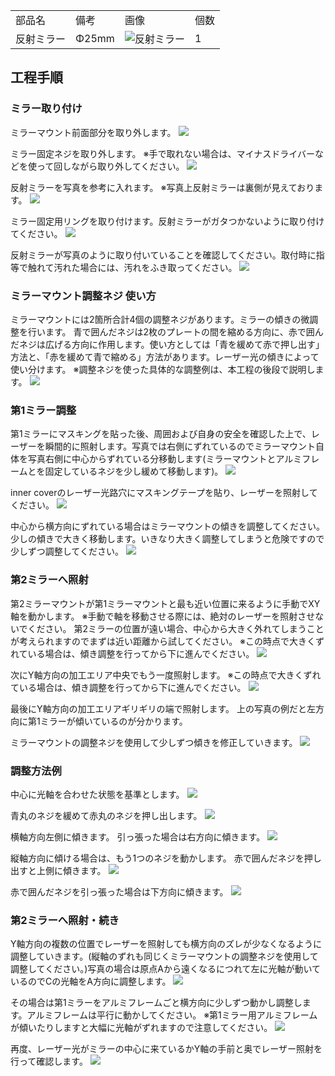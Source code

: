 <table class="packing-list">
    <tbody>
        <tr>
            <td>部品名</td>
            <td>備考</td>
            <td class="packing-img">画像</td>
            <td>個数</td>
        </tr>
        <tr>
            <td>反射ミラー</td>
            <td>Φ25mm</td>
            <td><img src="images/033/packing/042.jpg" alt="反射ミラー"/></td>
            <td>1</td>
        </tr>
    </tbody>
</table>

## 工程手順

### ミラー取り付け

ミラーマウント前面部分を取り外します。
<img src="images/033/000.jpg"/>

ミラー固定ネジを取り外します。
※手で取れない場合は、マイナスドライバーなどを使って回しながら取り外してください。
<img src="images/033/001.jpg"/>

反射ミラーを写真を参考に入れます。
※写真上反射ミラーは裏側が見えております。
<img src="images/033/002.jpg"/>

ミラー固定用リングを取り付けます。反射ミラーがガタつかないように取り付けてください。
<img src="images/033/003.jpg"/>

反射ミラーが写真のように取り付いていることを確認してください。取付時に指等で触れて汚れた場合には、汚れをふき取ってください。
<img src="images/033/004.jpg"/>

### ミラーマウント調整ネジ 使い方

ミラーマウントには2箇所合計4個の調整ネジがあります。ミラーの傾きの微調整を行います。 青で囲んだネジは2枚のプレートの間を縮める方向に、赤で囲んだネジは広げる方向に作用します。使い方としては「青を緩めて赤で押し出す」方法と、「赤を緩めて青で縮める」方法があります。レーザー光の傾きによって使い分けます。
※調整ネジを使った具体的な調整例は、本工程の後段で説明します。
<img src="images/033/005.jpg"/>

### 第1ミラー調整

第1ミラーにマスキングを貼った後、周囲および自身の安全を確認した上で、レーザーを瞬間的に照射します。写真では右側にずれているのでミラーマウント自体を写真右側に中心からずれている分移動します(ミラーマウントとアルミフレームとを固定しているネジを少し緩めて移動します)。
<img src="images/033/006.jpg"/>

inner coverのレーザー光路穴にマスキングテープを貼り、レーザーを照射してください。
<img src="images/033/007.jpg"/>

中心から横方向にずれている場合はミラーマウントの傾きを調整してください。少しの傾きで大きく移動します。いきなり大きく調整してしまうと危険ですので少しずつ調整してください。
<img src="images/033/008.jpg"/>

### 第2ミラーへ照射

第2ミラーマウントが第1ミラーマウントと最も近い位置に来るように手動でXY軸を動かします。
※手動で軸を移動させる際には、絶対のレーザーを照射させないでください。
第2ミラーの位置が遠い場合、中心から大きく外れてしまうことが考えられますのでまずは近い距離から試してください。
※この時点で大きくずれている場合は、傾き調整を行ってから下に進んでください。
<img src="images/033/009.jpg"/>

次にY軸方向の加工エリア中央でもう一度照射します。
※この時点で大きくずれている場合は、傾き調整を行ってから下に進んでください。
<img src="images/033/010.jpg"/>

最後にY軸方向の加工エリアギリギリの端で照射します。
上の写真の例だと左方向に第1ミラーが傾いているのが分かります。

ミラーマウントの調整ネジを使用して少しずつ傾きを修正していきます。
<img src="images/033/011.jpg"/>

### 調整方法例

中心に光軸を合わせた状態を基準とします。
<img src="images/033/012.jpg"/>

青丸のネジを緩めて赤丸のネジを押し出します。
<img src="images/033/013.jpg"/>

横軸方向左側に傾きます。
引っ張った場合は右方向に傾きます。
<img src="images/033/014.jpg"/>

縦軸方向に傾ける場合は、もう1つのネジを動かします。
赤で囲んだネジを押し出すと上側に傾きます。
<img src="images/033/015.jpg"/>

赤で囲んだネジを引っ張った場合は下方向に傾きます。
<img src="images/033/016.jpg"/>

### 第2ミラーへ照射・続き

Y軸方向の複数の位置でレーザーを照射しても横方向のズレが少なくなるように調整していきます。(縦軸のずれも同じくミラーマウントの調整ネジを使用して調整してください。)写真の場合は原点Aから遠くなるにつれて左に光軸が動いているのでCの光軸をA方向に調整します。
<img src="images/033/017.jpg"/>

その場合は第1ミラーをアルミフレームごと横方向に少しずつ動かし調整します。アルミフレームは平行に動かしてください。
※第1ミラー用アルミフレームが傾いたりしますと大幅に光軸がずれますので注意してください。
<img src="images/033/018.jpg"/>

再度、レーザー光がミラーの中心に来ているかY軸の手前と奥でレーザー照射を行って確認します。
<img src="images/033/019.jpg"/>